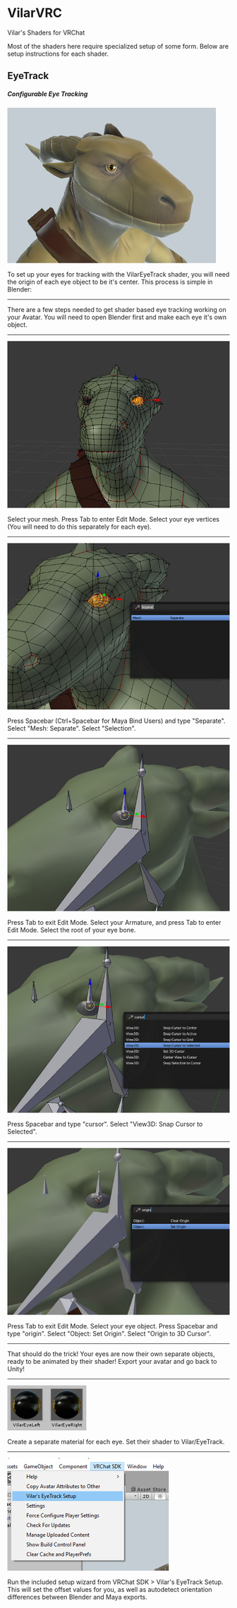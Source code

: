 # VilarVRC
Vilar's Shaders for VRChat

Most of the shaders here require specialized setup of some form. Below are setup instructions for each shader.

## EyeTrack
##### Configurable Eye Tracking

![Eye Track Demo Image](/Media/eyetrackdemo.jpg)

To set up your eyes for tracking with the VilarEyeTrack shader, you will need the origin of each eye object to be it's center. This process is simple in Blender:

---
There are a few steps needed to get shader based eye tracking working on your Avatar. You will need to open Blender first and make each eye it's own object.

---
![Eye Mesh Instructions Image 2](/Media/eyemeshinstruct2.jpg)

Select your mesh. Press Tab to enter Edit Mode. Select your eye vertices (You will need to do this separately for each eye).

---
![Eye Mesh Instructions Image 3](/Media/eyemeshinstruct3.jpg)

Press Spacebar (Ctrl+Spacebar for Maya Bind Users) and type "Separate". Select "Mesh: Separate". Select "Selection".

---
![Eye Mesh Instructions Image 6](/Media/eyemeshinstruct6.jpg)

Press Tab to exit Edit Mode. Select your Armature, and press Tab to enter Edit Mode. Select the root of your eye bone.

---
![Eye Mesh Instructions Image 7](/Media/eyemeshinstruct7.jpg)

Press Spacebar and type "cursor". Select "View3D: Snap Cursor to Selected".

---
![Eye Mesh Instructions Image 8](/Media/eyemeshinstruct8.jpg)

Press Tab to exit Edit Mode. Select your eye object. Press Spacebar and type "origin". Select "Object: Set Origin". Select "Origin to 3D Cursor".

---
That should do the trick! Your eyes are now their own separate objects, ready to be animated by their shader!
Export your avatar and go back to Unity!

---
![Materials Image](/Media/eyematerials.jpg)

Create a separate material for each eye. Set their shader to Vilar/EyeTrack.

---
![Wizard Image](/Media/wizard.jpg)

Run the included setup wizard from VRChat SDK > Vilar's EyeTrack Setup. This will set the offset values for you, as well as autodetect orientation differences between Blender and Maya exports.


